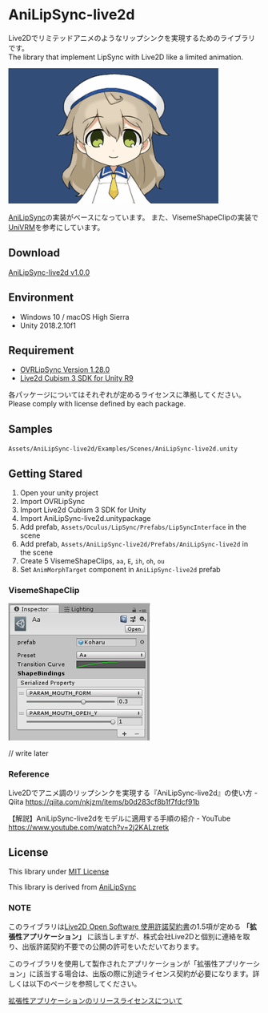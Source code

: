 # AniLipSync-live2d

Live2Dでリミテッドアニメのようなリップシンクを実現するためのライブラリです。  
The library that implement LipSync with Live2D like a limited animation.

![](docs/sample.gif)

[AniLipSync](https://github.com/XVI/AniLipSync)の実装がベースになっています。
また、VisemeShapeClipの実装で[UniVRM](https://github.com/dwango/UniVRM)を参考にしています。

## Download

[AniLipSync-live2d v1.0.0](https://github.com/nkjzm/AniLipSync-live2d/releases/download/v1.0.0/AniLipSync-live2d.unitypackage)

## Environment

- Windows 10 / macOS High Sierra
- Unity 2018.2.10f1

## Requirement

- [OVRLipSync Version 1.28.0](https://developer.oculus.com/downloads/package/oculus-lipsync-unity/1.28.0/)
- [Live2d Cubism 3 SDK for Unity R9](https://live2d.github.io/#unity)

各パッケージについてはそれぞれが定めるライセンスに準拠してください。  
Please comply with license defined by each package.

## Samples

`Assets/AniLipSync-live2d/Examples/Scenes/AniLipSync-live2d.unity`

## Getting Stared

1. Open your unity project
1. Import OVRLipSync
1. Import Live2d Cubism 3 SDK for Unity
1. Import AniLipSync-live2d.unitypackage
1. Add prefab, `Assets/Oculus/LipSync/Prefabs/LipSyncInterface` in the scene
1. Add prefab, `Assets/AniLipSync-live2d/Prefabs/AniLipSync-live2d` in the scene
1. Create 5 VisemeShapeClips, `aa`, `E`, `ih`, `oh`, `ou`
1. Set `AnimMorphTarget` component in `AniLipSync-live2d` prefab 

### VisemeShapeClip

![](docs/clip-setting.png)

// write later

### Reference

Live2Dでアニメ調のリップシンクを実現する『AniLipSync-live2d』の使い方 - Qiita
https://qiita.com/nkjzm/items/b0d283cf8b1f7fdcf91b

【解説】AniLipSync-live2dをモデルに適用する手順の紹介 - YouTube  
https://www.youtube.com/watch?v=2j2KALzretk

## License

This library under [MIT License](LICENSE)

This library is derived from [AniLipSync](https://github.com/XVI/AniLipSync/blob/master/LICENSE)

### NOTE

このライブラリは[Live2D Open Software 使用許諾契約書](http://live2d.com/eula/live2d-open-software-license-agreement_jp.html)の1.5項が定める **「拡張性アプリケーション」** に該当しますが、株式会社Live2Dと個別に連絡を取り、出版許諾契約不要での公開の許可をいただいております。

このライブラリを使用して製作されたアプリケーションが「拡張性アプリケーション」に該当する場合は、出版の際に別途ライセンス契約が必要になります。詳しくは以下のページを参照してください。

[拡張性アプリケーションのリリースライセンスについて](https://www.live2d.com/ja/products/releaselicense/expandable_application)





